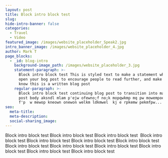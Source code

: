 ```yaml
---
layout: post
title: Block intro block test
slug:
hide-intro-banner: false
categories:
  - Travel
  - Video
featured_image: /images/website_placeholder_Speak2.jpg
intro_banner_image: /images/website_placeholder_4.jpg
author: Mark T
page_blocks:
  - _id: blog-intro
    background-image_path: /images/website_placeholder_3.jpg
    statement-paragraph: >-
      Block intro block test This is styled text to make a statement when you
      open your bog post to encourage people to read further, and make sure they
      know this is a written blog post
    regular-paragraph: >-
      Block intro block test continuing blog post to transition into main bog
      post body aksndl mlam p'ejw ofewno;f no;k mopqwkmp mq pw mowempoewkm  
      f'p  w mewop kneown onewon welkm ldkmwel  kj e rpkemw pekmfpw...
seo:
  meta-title:
  meta-description:
  social-sharing_image:
---
```


Block intro block test Block intro block test Block intro block test &nbsp;Block intro block test Block intro block test Block intro block test Block intro block test Block intro block test Block intro block test Block intro block test Block intro block test Block intro block test Block intro block test
